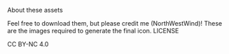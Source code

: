 About these assets

Feel free to download them, but please credit me (NorthWestWind)! These are the images required to generate the final icon.
LICENSE

CC BY-NC 4.0
